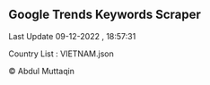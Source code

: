 

## Google Trends Keywords Scraper 
 
Last Update 09-12-2022 , 18:57:31

Country List :
VIETNAM.json



© Abdul Muttaqin 
